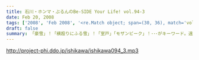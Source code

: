 ```yaml
---
title: 石川・ホンマ・ぶるんのBe-SIDE Your Life! vol.94-3
date: Feb 20, 2008
tags: ['2008', 'Feb 2008', '<re.Match object; span=(30, 36), match='vol.94'>']
draft: false
summary: 「豪雪」！「横殴りにふる雪」！「室戸」「モザンビーク」！･･･がキーワード。遠隔地で聴かれているリスナーのあなたに本当に感謝感謝の３本目です。さてさて、２周年のビーサイの行方やいかに！NAMAE
---
```


http://project-phi.ddo.jp/ishikawa/ishikawa094_3.mp3
